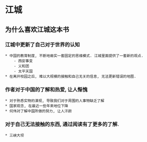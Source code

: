 # 江城

## 为什么喜欢江城这本书

### 江城中更新了自己对于世界的认知

    * 中国的教育制度, 不断地凿实一套固定的思维模式. 江城里面提供了一套新的观点.
        - 西安事变
        - 义和团
        - 太平天国
    * 在离开校园之后, 难以大规模的接触和自己无关的信息, 无法更新错误的地图.

### 作者对于中国的了解和热爱, 让人惭愧

    * 对于熟悉实物的漠视, 导致我们对于周围的人事物缺乏了解
    * 国家观念, 在最近一些年来地位下降
    * 何伟对了解中国所做的努力, 让人汗颜

### 对于自己无法接触的东西, 通过阅读有了更多的了解.

    * 三峡大坝
